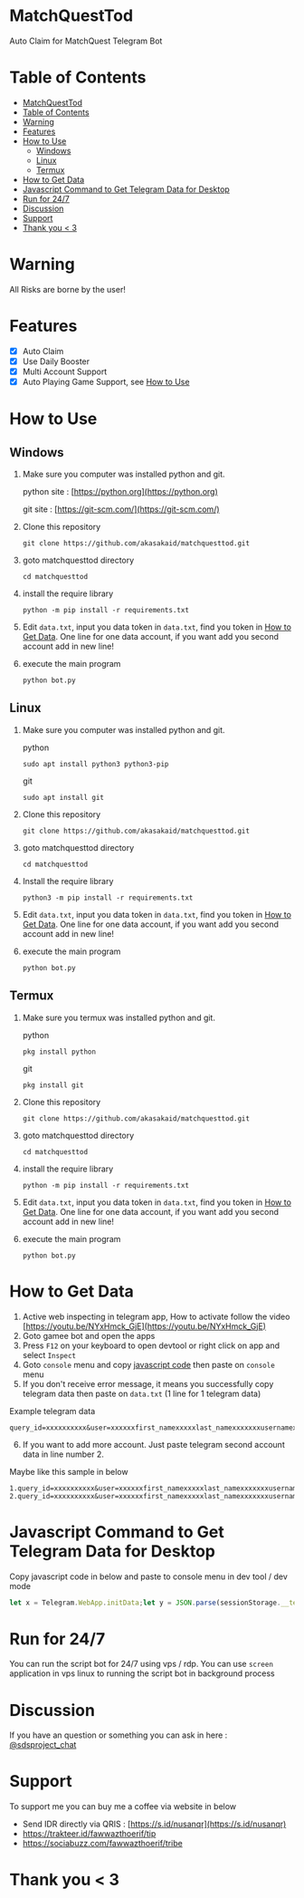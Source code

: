 # MatchQuestTod

Auto Claim for MatchQuest Telegram Bot

# Table of Contents

- [MatchQuestTod](#matchquesttod)
- [Table of Contents](#table-of-contents)
- [Warning](#warning)
- [Features](#features)
- [How to Use](#how-to-use)
  - [Windows](#windows)
  - [Linux](#linux)
  - [Termux](#termux)
- [How to Get Data](#how-to-get-data)
- [Javascript Command to Get Telegram Data for Desktop](#javascript-command-to-get-telegram-data-for-desktop)
- [Run for 24/7](#run-for-247)
- [Discussion](#discussion)
- [Support](#support)
- [Thank you \< 3](#thank-you--3)

# Warning

All Risks are borne by the user!

# Features

- [x] Auto Claim
- [x] Use Daily Booster
- [x] Multi Account Support
- [x] Auto Playing Game Support, see [How to Use](#how-to-use)

# How to Use

## Windows 

1. Make sure you computer was installed python and git.
   
   python site : [https://python.org](https://python.org)
   
   git site : [https://git-scm.com/](https://git-scm.com/)

2. Clone this repository
   ```shell
   git clone https://github.com/akasakaid/matchquesttod.git
   ```

3. goto matchquesttod directory
   ```
   cd matchquesttod
   ```

4. install the require library
   ```
   python -m pip install -r requirements.txt
   ```

5. Edit `data.txt`, input you data token in `data.txt`, find you token in [How to Get Data](#how-to-get-data). One line for one data account, if you want add you second account add in new line!

6. execute the main program 
   ```
   python bot.py
   ```

## Linux

1. Make sure you computer was installed python and git.
   
   python
   ```shell
   sudo apt install python3 python3-pip
   ```
   git
   ```shell
   sudo apt install git
   ```

2. Clone this repository
   
   ```shell
   git clone https://github.com/akasakaid/matchquesttod.git
   ```

3. goto matchquesttod directory

   ```shell
   cd matchquesttod
   ```

4. Install the require library
   
   ```
   python3 -m pip install -r requirements.txt
   ```

5. Edit `data.txt`, input you data token in `data.txt`, find you token in [How to Get Data](#how-to-get-data). One line for one data account, if you want add you second account add in new line!

6. execute the main program 
   ```
   python bot.py
   ```

## Termux

1. Make sure you termux was installed python and git.
   
   python
   ```
   pkg install python
   ```

   git
   ```
   pkg install git
   ```

2. Clone this repository
   ```shell
   git clone https://github.com/akasakaid/matchquesttod.git
   ```

3. goto matchquesttod directory
   ```
   cd matchquesttod
   ```

4. install the require library
   ```
   python -m pip install -r requirements.txt
   ```

5. Edit `data.txt`, input you data token in `data.txt`, find you token in [How to Get Data](#how-to-get-data). One line for one data account, if you want add you second account add in new line!

6. execute the main program 
   ```
   python bot.py
   ```

# How to Get Data
   
   1. Active web inspecting in telegram app, How to activate follow the video [https://youtu.be/NYxHmck_GjE](https://youtu.be/NYxHmck_GjE)
   2. Goto gamee bot and open the apps
   3. Press `F12` on your keyboard to open devtool or right click on app and select `Inspect`
   4. Goto `console` menu and copy [javascript code](#javascript-command-to-get-telegram-data-for-desktop) then paste on `console` menu
   5. If you don't receive error message, it means you successfully copy telegram data then paste on `data.txt` (1 line for 1 telegram data)
   
   Example telegram data

   ```
   query_id=xxxxxxxxxx&user=xxxxxxfirst_namexxxxxlast_namexxxxxxxusernamexxxxxxxlanguage_codexxxxxxxallows_write_to_pmxxxxxxx&auth_date=xxxxxx&hash=xxxxxxxxxxxxxxxxxxxxx
   ```

   6. If you want to add more account. Just paste telegram second account data in line number 2.
   
   Maybe like this sample in below

   ```
   1.query_id=xxxxxxxxxx&user=xxxxxxfirst_namexxxxxlast_namexxxxxxxusernamexxxxxxxlanguage_codexxxxxxxallows_write_to_pmxxxxxxx&auth_date=xxxxxx&hash=xxxxxxxxxxxxxxxxxxxxx
   2.query_id=xxxxxxxxxx&user=xxxxxxfirst_namexxxxxlast_namexxxxxxxusernamexxxxxxxlanguage_codexxxxxxxallows_write_to_pmxxxxxxx&auth_date=xxxxxx&hash=xxxxxxxxxxxxxxxxxxxxx
   ```

# Javascript Command to Get Telegram Data for Desktop

Copy javascript code in below and paste to console menu in dev tool / dev mode

```javascript
let x = Telegram.WebApp.initData;let y = JSON.parse(sessionStorage.__telegram__initParams).tgWebAppData;if (x === undefined) {if (y === undefined) {console.log("failed fetch query data")} else {copy(y);console.log("the data has been copied, please paste it with the ctrl + v keys")}} else {copy(x);console.log("the data has been copied, please paste it with the ctrl + v keys")}
```

# Run for 24/7 

You can run the script bot for 24/7 using vps / rdp. You can use `screen` application in vps linux to running the script bot in background process

# Discussion

If you have an question or something you can ask in here : [@sdsproject_chat](https://t.me/sdsproject_chat)

# Support

To support me you can buy me a coffee via website in below

- Send IDR directly via QRIS : [https://s.id/nusanqr](https://s.id/nusanqr)
- https://trakteer.id/fawwazthoerif/tip
- https://sociabuzz.com/fawwazthoerif/tribe

# Thank you < 3